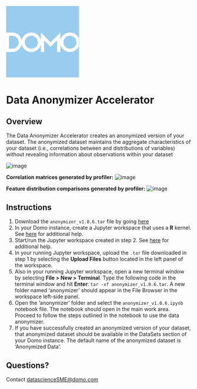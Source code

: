 <img src="https://github.com/domoinc/domo-data-science-resources/blob/02297d262c1a5b6113e88554483f0d872b2086ba/data_science_accelerators/images/Domo_logo.png" alt="Image Description" width="200">

# Data Anonymizer Accelerator

## Overview

The Data Anonymizer Accelerator creates an anonymized version of your dataset. The anonymized dataset maintains the aggregate characteristics of your dataset (i.e., correlations between and distributions of variables) without revealing information about observations within your dataset

<img width="600" alt="image" src="https://github.com/domoinc/domo-data-science-resources/assets/123829195/0ff99871-ed66-4454-a9fa-f1fbc7bc2e9d">


**Correlation matrices generated by profiler:** 
<img width="750" alt="image" src="https://github.com/domoinc/domo-data-science-resources/assets/123829195/06ffabc0-4978-4c4d-9f61-51cc2d97ee87">


**Feature distribution comparisons generated by profiler:** 
<img width="1143" alt="image" src="https://github.com/domoinc/domo-data-science-resources/assets/123829195/a510bdba-79a0-4760-9baa-cde6ea097907">




## Instructions 
1. Download the ```anonymizer_v1.0.6.tar``` file by going [here](https://github.com/domoinc/domo-data-science-resources/blob/main/data_science_accelerators/data_anonymizer/anonymizer_v1.0.6.tar)
2. In your Domo instance, create a Jupyter workspace that uses a **R** kernel. See [here](https://domo-support.domo.com/s/article/36004740075?language=en_US#creating_workspace) for additional help.
3. Start/run the Jupyter workspace created in step 2. See [here](https://domo-support.domo.com/s/article/36004740075?language=en_US#running_workspace) for additional help.
4. In your running Jupyter workspace, upload the ```.tar``` file downloaded in step 1 by selecting the **Upload Files** button located in the left panel of the workspace. 
5. Also in your running Jupyter workspace, open a new terminal window by selecting **File > New > Terminal**. Type the following code in the terminal window and hit **Enter**: ```tar -xf ﻿anonymizer_v1.0.6.tar```. A new folder named ‘anonymizer’ should appear in the File Browser in the workspace left-side panel.
6. Open the ‘anonymizer’ folder and select the ```anonymizer_v1.0.6.ipynb``` notebook file. The notebook should open in the main work area. Proceed to follow the steps outlined in the notebook to use the data anonymizer.
7. If you have successfully created an anonymized version of your dataset, that anonymized dataset should be available in the DataSets section of your Domo instance. The default name of the anonymized dataset is ‘Anonymized Data’.

## Questions?
Contact datascienceSME@domo.com

